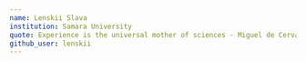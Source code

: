 ```yaml
---
name: Lenskii Slava
institution: Samara University
quote: Experience is the universal mother of sciences - Miguel de Cervantes
github_user: lenskii
---
```

